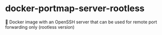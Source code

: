 # docker-portmap-server-rootless
🐳 Docker image with an OpenSSH server that can be used for remote port forwarding only (rootless version)
